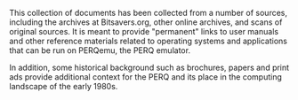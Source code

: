 
This collection of documents has been collected from a number of sources, including the archives at Bitsavers.org, other online archives, and scans of original sources.  It is meant to provide "permanent" links to user manuals and other reference materials related to operating systems and applications that can be run on PERQemu, the PERQ emulator.

In addition, some historical background such as brochures, papers and print ads provide additional context for the PERQ and its place in the computing landscape of the early 1980s.
